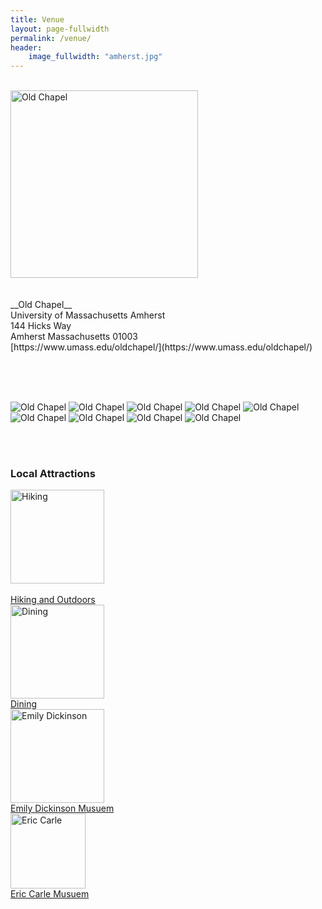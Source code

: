 ```yaml
---
title: Venue
layout: page-fullwidth
permalink: /venue/
header:
    image_fullwidth: "amherst.jpg"
---
```

<div class="row">
<div class="large-2 columns"> <br /> </div>
<div class="small-6 large-4 columns">
  <img src="{{ site.baseurl }}/images/venue/chapel.jpg"  alt="Old Chapel" style="width: 300px" />
</div>

<div class="small-6 large-4 columns" markdown="1">

<br />
<br />
__Old Chapel__
<br />
University of Massachusetts Amherst <br>
144 Hicks Way <br>
Amherst Massachusetts 01003 <br>
[https://www.umass.edu/oldchapel/](https://www.umass.edu/oldchapel/)

</div>

<div class="large-2 columns"></div>
</div>

<br /> <br /> <br />

<div id="chapel_photos">
<figure3 style="display:inline-block;">
  <img style="display:inline" src="{{ site.baseurl }}/images/venue/15-0192_mg_1891.jpg" alt="Old Chapel" style="width: 300px">
</figure3>

<figure3 style="display:inline-block;">
  <img style="display:inline" src="{{ site.baseurl }}/images/venue/2015_fall_campus_mkt_mg_9275.jpg" alt="Old Chapel" style="width: 300px">
</figure3>

<figure3 style="display:inline-block;">
  <img style="display:inline" src="{{ site.baseurl }}/images/venue/11_018_078.jpg" alt="Old Chapel" style="width: 300px">
</figure3>

<figure3 style="display:inline-block;">
  <img style="display:inline" src="{{ site.baseurl }}/images/venue/2016_architecture_class_js_mg_8503.jpg" alt="Old Chapel" style="width: 300px">
</figure3>

<figure3 style="display:inline-block;">
  <img style="display:inline" src="{{ site.baseurl }}/images/venue/2016_chapel_js_mg_4547.jpg" alt="Old Chapel" style="width: 300px">
</figure3>

<figure3 style="display:inline-block;">
  <img style="display:inline" src="{{ site.baseurl }}/images/venue/2016_architecture_class_js_mg_8542.jpg" alt="Old Chapel" style="width: 300px">
</figure3>

<figure3 style="display:inline-block;">
  <img style="display:inline" src="{{ site.baseurl }}/images/venue/2016_chapel_js_mg_4583.jpg" alt="Old Chapel" style="width: 300px">
</figure3>

<figure3 style="display:inline-block;">
  <img style="display:inline" src="{{ site.baseurl }}/images/venue/2016_chapel_js_mg_4523.jpg" alt="Old Chapel" style="width: 300px">
</figure3>

<figure3 style="display:inline-block;">
  <img style="display:inline" src="{{ site.baseurl }}/images/venue/2016_chapel_js_mg_4603.jpg" alt="Old Chapel" style="width: 300px">
</figure3>
</div>

<br /> <br /> 

### Local Attractions

<div id="attraction_images">
  <figure4>
      <img src="{{ site.baseurl }}/images/activities/hiking.jpg" alt="Hiking" width="150" height="150">
      <figcaption><br /><a href="https://www.alltrails.com/us/massachusetts/amherst">Hiking and Outdoors</a></figcaption>
  </figure4>

  <figure4>
      <img src="{{ site.baseurl }}/images/activities/dining.png" alt="Dining" width="150" height="150">
      <figcaption><a href="https://www.gonomad.com/71165-eat-pioneer-valley-massachusetts">Dining</a></figcaption>                    
  </figure4>

  <figure4>
      <img src="{{ site.baseurl }}/images/activities/emily_dickinson.png" alt="Emily Dickinson" width="150" height="150">
      <figcaption><a href="https://www.emilydickinsonmuseum.org/">Emily Dickinson Musuem</a> </figcaption>
  </figure4>

  <figure4>
      <img src="{{ site.baseurl }}/images/activities/eric_carle.png" alt="Eric Carle" height="120">
      <figcaption><a href="https://www.carlemuseum.org/">Eric Carle Musuem</a></figcaption>               
  </figure4>

  </div>




